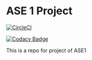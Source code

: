 # ASE 1 Project
   

[![CircleCI](https://circleci.com/gh/coder-dude/ase1_prj.svg?style=svg)](https://circleci.com/gh/coder-dude/ase1_prj)

[![Codacy Badge](https://api.codacy.com/project/badge/Grade/6d69ee0367424e0b9fe08d5adf540471)](https://app.codacy.com/app/coder-dude/ase1_prj?utm_source=github.com&utm_medium=referral&utm_content=coder-dude/ase1_prj&utm_campaign=Badge_Grade_Dashboard)

This is a repo for project of ASE1
